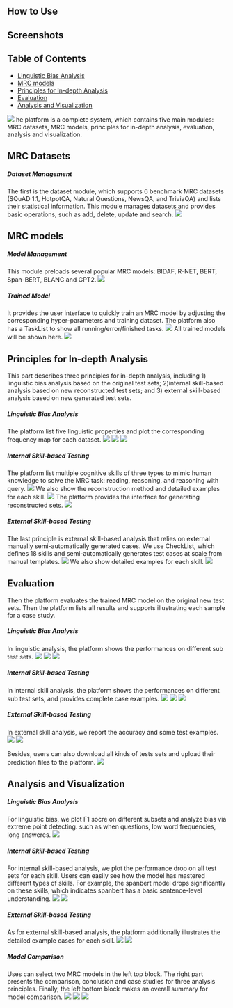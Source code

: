 ## How to Use
## Screenshots

## Table of Contents
- [Linguistic Bias Analysis](#MRC-Datasets)
- [MRC models](#MRC-models)
- [Principles for In-depth Analysis](#principles-for-in-depth-analysis)
- [Evaluation](#evaluation)
- [Analysis and Visualization](#analysis-and-visualization)


![](../src/framework.png )
he platform is a complete system, which contains five main modules: MRC datasets, MRC models, principles for in-depth analysis, evaluation, analysis and visualization.

## MRC Datasets
##### Dataset Management
The first is the dataset module, which supports 6 benchmark MRC datasets (SQuAD 1.1, HotpotQA, Natural Questions, NewsQA, and TriviaQA) and lists their statistical information.
This module manages datasets and provides basic operations, such as add, delete, update and search.
![](./src/1-1.png )

## MRC models
##### Model Management
This module preloads several popular MRC models: BIDAF, R-NET, BERT, Span-BERT, BLANC and GPT2.
![](./src/2-1.png )
##### Trained Model
It provides the user interface to quickly train an MRC model by adjusting the corresponding hyper-parameters and training dataset.
The platform also has a TaskList to show all running/error/finished tasks.
![](./src/2-2.png )
All trained models will be shown here. 
![](./src/2-3.png )

## Principles for In-depth Analysis
This part describes three principles for in-depth analysis, including 1) linguistic bias analysis based on the original test sets; 2)internal skill-based analysis based on new reconstructed test sets; and 3) external skill-based analysis based on new generated test sets.
##### Linguistic Bias Analysis
The platform list five linguistic properties and plot the corresponding frequency map for each dataset. 
![](./src/3-1-1.png )
![](./src/3-1-2.png )
![](./src/3-1-3.png )

##### Internal Skill-based Testing
The platform list multiple cognitive skills of three types to mimic human knowledge to solve the MRC task: reading, reasoning, and reasoning with query.
![](./src/3-2-1.png )
We also show the reconstruction method and detailed examples for each skill.
![](./src/3-2-2.png )
The platform provides the interface for generating reconstructed sets.
![](./src/3-2-3.png )

##### External Skill-based Testing
The last principle is external skill-based analysis that relies on external manually semi-automatically generated cases. 
We use CheckList, which defines 18 skills and semi-automatically generates test cases at scale from manual templates.
![](./src/3-3-1.png )
We also show detailed examples for each skill.
![](./src/3-3-2.png )

## Evaluation
Then the platform evaluates the trained MRC model on the original new test sets.
Then the platform lists all results and supports illustrating each sample for a case study.
##### Linguistic Bias Analysis
In linguistic analysis, the platform shows the performances on different sub test sets.
![](./src/4-1-1.png )
![](./src/4-1-2.png )
![](./src/4-1-3.png )
##### Internal Skill-based Testing
In internal skill analysis, the platform shows the performances on different sub test sets, and provides complete case examples. 
![](./src/4-2-1.png )
![](./src/4-2-2.png )
![](./src/4-2-3.png )
##### External Skill-based Testing
In external skill analysis, we report the accuracy and some test examples.
![](./src/4-3-1.png )
![](./src/4-3-2.png )

Besides, users can also download all kinds of tests sets and upload their prediction files to the platform.
![](./src/4-4-1.png )

## Analysis and Visualization
##### Linguistic Bias Analysis
For linguistic bias, we plot F1 socre on different subsets and analyze bias via extreme point detecting.
such as when questions, low word frequencies, long answeres.
![](./src/5-1-1.png )

##### Internal Skill-based Testing
For internal skill-based analysis, we plot the performance drop on all test sets for each skill.
Users can easily see how the model has mastered different types of skills.
For example, the spanbert model drops significantly on these skills, which indicates spanbert has a basic sentence-level understanding.
![](./src/5-2-1.png )
![](./src/5-2-2.png )

##### External Skill-based Testing
As for external skill-based analysis, the platform additionally illustrates the detailed example cases for each skill.
![](./src/5-3-1.png )
![](./src/5-3-2.png )
##### Model Comparison
Uses can select two MRC models in the left top block.
The right part presents the comparison, conclusion and case studies for three analysis principles.
Finally, the left bottom block makes an overall summary for model comparison.
![](./src/5-4-1.png )
![](./src/5-4-2.png )
![](./src/5-4-3.png )
